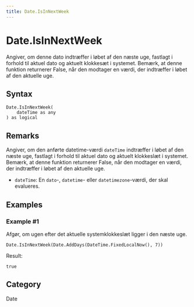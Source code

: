 ```yaml
---
title: Date.IsInNextWeek
---
```


# Date.IsInNextWeek


Angiver, om denne dato indtræffer i løbet af den næste uge, fastlagt i forhold til aktuel dato og aktuelt klokkesæt i systemet. Bemærk, at denne funktion returnerer False, når den modtager en værdi, der indtræffer i løbet af den aktuelle uge.


## Syntax

```powerquery
Date.IsInNextWeek(
    dateTime as any
) as logical
```


## Remarks

Angiver, om den anførte datetime-værdi <code>dateTime</code> indtræffer i løbet af den næste uge, fastlagt i forhold til aktuel dato og aktuelt klokkeslæt i systemet. Bemærk, at denne funktion returnerer False, når den modtager en værdi, der indtræffer i løbet af den aktuelle uge.      <ul> <li><code>dateTime</code>: En <code>dato</code>-, <code>datetime</code>- eller <code>datetimezone</code>-værdi, der skal evalueres.      </li>      </ul>


## Examples

### Example #1 
Afgør, om ugen efter det aktuelle systemklokkeslæt ligger i den næste uge.
```powerquery
Date.IsInNextWeek(Date.AddDays(DateTime.FixedLocalNow(), 7))
```

Result: 
```powerquery
true
```




## Category
Date
